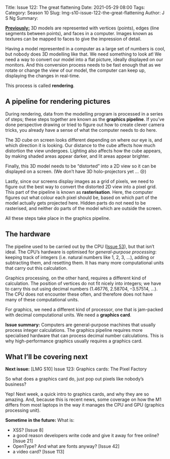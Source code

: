 Title: Issue 122: The great flattening
Date: 2021-05-29 08:00
Tags: 
Category: Season 10
Slug: lmg-s10-issue-122-the-great-flattening
Author: J S Ng
Summary: 

[**Previously:**](https://buttondown.email/laymansguide/archive/) 3D models are represented with vertices (points), edges (line segments between points), and faces in a computer. Images known as textures can be mapped to faces to give the impression of detail.

Having a model represented in a computer as a large set of numbers is cool, but nobody does 3D modelling like that. We need something to look at! We need a way to convert our model into a flat picture, ideally displayed on our monitors. And this conversion process needs to be fast enough that as we rotate or change the view of our model, the computer can keep up, displaying the changes in real-time.

This process is called **rendering**.

## A pipeline for rendering pictures

During rendering, data from the modelling program is processed in a series of steps; these steps together are known as the **graphics pipeline**. If you’ve done perspective drawing or tried to figure out how to create clever camera tricks, you already have a sense of what the computer needs to do here.

The 3D cube on screen looks different depending on where our eye is, and which direction it is looking. Our distance to the cube affects how much distortion the view undergoes. Lighting also affects how the cube appears, by making shaded areas appear darker, and lit areas appear brighter.

Finally, this 3D model needs to be “distorted” into a 2D view so it can be displayed on a screen. (We don’t have 3D holo-projectors yet … 😢)

Lastly, since our screens display images as a grid of pixels, we need to figure out the best way to convert the distorted 2D view into a pixel grid. This part of the pipeline is known as **rasterisation**. Here, the computer figures out what colour each pixel should be, based on which part of the model actually gets projected here. Hidden parts do not need to be rasterised, and neither do parts of the model which are outside the screen.

All these steps take place in the graphics pipeline.

## The hardware

The pipeline used to be carried out by the CPU ([Issue 53]({filename}/season5/issue053/issue053.md)), but that isn’t ideal. The CPU’s hardware is optimised for *general-purpose processing*: keeping track of integers (i.e. natural numbers like 1, 2, 3, …), adding or subtracting them, and resetting them. It has many more computational units that carry out this calculation.

Graphics processing, on the other hand, requires a different kind of calculation. The position of vertices do not fit nicely into integers; we have to carry this out using decimal numbers (1.46776, 2.58704, –3.57514, …). The CPU does not encounter these often, and therefore does not have many of these computational units.

For graphics, we need a different kind of processor, one that is jam-packed with decimal computational units. We need a **graphics card**.

**Issue summary:** Computers are general-purpose machines that usually process integer calculations. The graphics pipeline requires more specialised hardware that can process decimal number calculations. This is why high-performance graphics usually requires a graphics card.

## What I’ll be covering next

**Next issue:** [LMG S10] Issue 123: Graphics cards: The Pixel Factory

So what does a graphics card do, just pop out pixels like nobody’s business?

Yep! Next week, a quick intro to graphics cards, and why they are so amazing. And, because this is recent news, some coverage on how the M1 differs from most laptops in the way it manages the CPU and GPU (graphics processing unit).

**Sometime in the future:** What is:

- XSS? [Issue 8]
- a good reason developers write code and give it away for free online? [Issue 21]
- OpenType? And what are fonts anyway? [Issue 42]
- a video card? [Issue 113]
